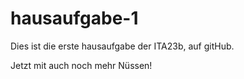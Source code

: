 # hausaufgabe-1
Dies ist die erste hausaufgabe der ITA23b, auf gitHub.

Jetzt mit auch noch mehr Nüssen! 